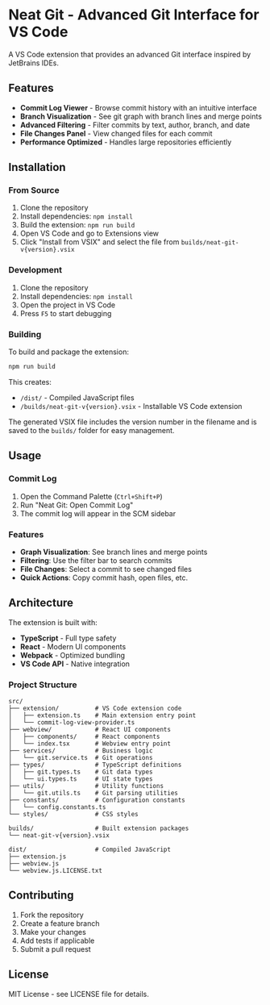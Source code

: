 # Neat Git - Advanced Git Interface for VS Code

A VS Code extension that provides an advanced Git interface inspired by JetBrains IDEs.

## Features

- **Commit Log Viewer** - Browse commit history with an intuitive interface
- **Branch Visualization** - See git graph with branch lines and merge points
- **Advanced Filtering** - Filter commits by text, author, branch, and date
- **File Changes Panel** - View changed files for each commit
- **Performance Optimized** - Handles large repositories efficiently

## Installation

### From Source

1. Clone the repository
2. Install dependencies: `npm install`
3. Build the extension: `npm run build`
4. Open VS Code and go to Extensions view
5. Click "Install from VSIX" and select the file from `builds/neat-git-v{version}.vsix`

### Development

1. Clone the repository
2. Install dependencies: `npm install`
3. Open the project in VS Code
4. Press `F5` to start debugging

### Building

To build and package the extension:

```bash
npm run build
```

This creates:
- `/dist/` - Compiled JavaScript files
- `/builds/neat-git-v{version}.vsix` - Installable VS Code extension

The generated VSIX file includes the version number in the filename and is saved to the `builds/` folder for easy management.

## Usage

### Commit Log

1. Open the Command Palette (`Ctrl+Shift+P`)
2. Run "Neat Git: Open Commit Log"
3. The commit log will appear in the SCM sidebar

### Features

- **Graph Visualization**: See branch lines and merge points
- **Filtering**: Use the filter bar to search commits
- **File Changes**: Select a commit to see changed files
- **Quick Actions**: Copy commit hash, open files, etc.

## Architecture

The extension is built with:

- **TypeScript** - Full type safety
- **React** - Modern UI components
- **Webpack** - Optimized bundling
- **VS Code API** - Native integration

### Project Structure

```
src/
├── extension/          # VS Code extension code
│   ├── extension.ts    # Main extension entry point
│   └── commit-log-view-provider.ts
├── webview/            # React UI components
│   ├── components/     # React components
│   └── index.tsx       # Webview entry point
├── services/           # Business logic
│   └── git.service.ts  # Git operations
├── types/              # TypeScript definitions
│   ├── git.types.ts    # Git data types
│   └── ui.types.ts     # UI state types
├── utils/              # Utility functions
│   └── git.utils.ts    # Git parsing utilities
├── constants/          # Configuration constants
│   └── config.constants.ts
└── styles/             # CSS styles

builds/                 # Built extension packages
└── neat-git-v{version}.vsix

dist/                   # Compiled JavaScript
├── extension.js
├── webview.js
└── webview.js.LICENSE.txt
```

## Contributing

1. Fork the repository
2. Create a feature branch
3. Make your changes
4. Add tests if applicable
5. Submit a pull request

## License

MIT License - see LICENSE file for details. 
